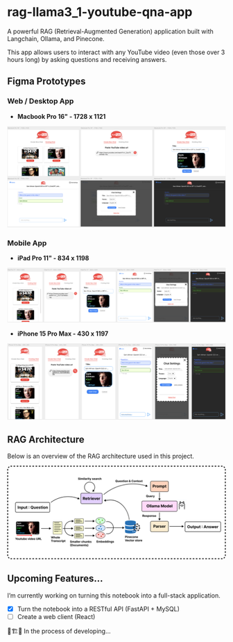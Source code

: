 # rag-llama3_1-youtube-qna-app

A powerful RAG (Retrieval-Augmented Generation) application built with Langchain, Ollama, and Pinecone. 

This app allows users to interact with any YouTube video (even those over 3 hours long) by asking questions and receiving answers.

## Figma Prototypes

### Web / Desktop App

- **Macbook Pro 16" - 1728 x 1121**

![](.img/webapp_v3.png)

### Mobile App

- **iPad Pro 11" - 834 x 1198**

![](.img/tabletapp_v3.png)

- **iPhone 15 Pro Max - 430 x 1197**

![](.img/mobileapp_v3.png)

## RAG Architecture

Below is an overview of the RAG architecture used in this project.

![RAG architecture](.img/rag_overview.png)

## Upcoming Features...
I’m currently working on turning this notebook into a full-stack application.

- [X] Turn the notebook into a RESTful API (FastAPI + MySQL)
- [ ] Create a web client (React)

🚧🏗️👷 In the process of developing...
